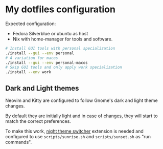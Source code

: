 # My dotfiles configuration

Expected configuration:
 * Fedora Silverblue or ubuntu as host
 * Nix with home-manager for tools and software.

```bash
# Install GUI tools with personal specialization
./install --gui --env personal
# A variation for macos
./install --gui --env personal-macos
# Skip GUI tools and only apply work specialization
./install --env work
```

## Dark and Light themes

Neovim and Kitty are configured to follow Gnome's dark and light theme
changes.

By default they are initially light and in case of changes, they will start
to match the correct preferences.

To make this work, [night theme switcher](https://extensions.gnome.org/extension/2236/night-theme-switcher/)
extension is needed and configured to use `scripts/sunrise.sh` and `scripts/sunset.sh` as "run commands".
